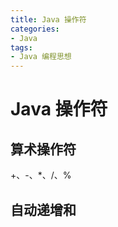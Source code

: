 ```yaml
---
title: Java 操作符
categories:
- Java
tags:
- Java 编程思想
---
```


# Java 操作符

## 算术操作符
+、-、*、/、%
##  自动递增和

